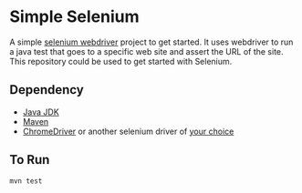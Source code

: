 Simple Selenium
===============

A simple [selenium webdriver](http://docs.seleniumhq.org/projects/webdriver/) project to get started. It uses webdriver to run a java test that goes to a specific web site and assert the URL of the site. This repository could be used to get started with Selenium.

Dependency
---------------
 - [Java JDK](http://www.oracle.com/technetwork/java/javase/downloads/index.html)
 - [Maven](http://maven.apache.org/download.cgi)
 - [ChromeDriver](https://chromedriver.chromium.org/getting-started) or another
     selenium driver of [your
     choice](https://www.selenium.dev/documentation/webdriver/getting_started/install_drivers/)

To Run
---------------

`mvn test`


